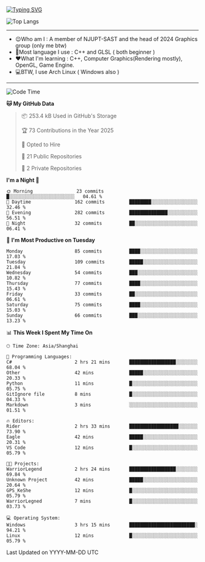 <a href="https://git.io/typing-svg">
  <img src="https://readme-typing-svg.demolab.com?font=Fira+Code&pause=1000&random=false&width=435&separator=%3D&lines=std%3A%3Aprintln(%22Hello,+world!%22);" alt="Typing SVG" />
</a>

![Top Langs](https://github-readme-stats.vercel.app/api/top-langs/?username=FOTH0626&theme=transparent)

---

- 😉Who am I : A member of NJUPT-SAST and the head of 2024 Graphics group (only me btw)
- 📖Most language I use : C++ and GLSL ( both beginner )
- ❤What I'm learning : C++, Computer Graphics(Rendering mostly), OpenGL, Game Engine.
- 💻BTW, I use Arch Linux ( Windows also )
---
<!--START_SECTION:waka-->
![Code Time](http://img.shields.io/badge/Code%20Time-185%20hrs%2055%20mins-blue)

**🐱 My GitHub Data** 

> 📦 253.4 kB Used in GitHub's Storage 
 > 
> 🏆 73 Contributions in the Year 2025
 > 
> 💼 Opted to Hire
 > 
> 📜 21 Public Repositories 
 > 
> 🔑 2 Private Repositories 
 > 
**I'm a Night 🦉** 

```text
🌞 Morning                23 commits          █░░░░░░░░░░░░░░░░░░░░░░░░   04.61 % 
🌆 Daytime                162 commits         ████████░░░░░░░░░░░░░░░░░   32.46 % 
🌃 Evening                282 commits         ██████████████░░░░░░░░░░░   56.51 % 
🌙 Night                  32 commits          ██░░░░░░░░░░░░░░░░░░░░░░░   06.41 % 
```
📅 **I'm Most Productive on Tuesday** 

```text
Monday                   85 commits          ████░░░░░░░░░░░░░░░░░░░░░   17.03 % 
Tuesday                  109 commits         █████░░░░░░░░░░░░░░░░░░░░   21.84 % 
Wednesday                54 commits          ███░░░░░░░░░░░░░░░░░░░░░░   10.82 % 
Thursday                 77 commits          ████░░░░░░░░░░░░░░░░░░░░░   15.43 % 
Friday                   33 commits          ██░░░░░░░░░░░░░░░░░░░░░░░   06.61 % 
Saturday                 75 commits          ████░░░░░░░░░░░░░░░░░░░░░   15.03 % 
Sunday                   66 commits          ███░░░░░░░░░░░░░░░░░░░░░░   13.23 % 
```


📊 **This Week I Spent My Time On** 

```text
🕑︎ Time Zone: Asia/Shanghai

💬 Programming Languages: 
C#                       2 hrs 21 mins       █████████████████░░░░░░░░   68.04 % 
Other                    42 mins             █████░░░░░░░░░░░░░░░░░░░░   20.33 % 
Python                   11 mins             █░░░░░░░░░░░░░░░░░░░░░░░░   05.75 % 
GitIgnore file           8 mins              █░░░░░░░░░░░░░░░░░░░░░░░░   04.33 % 
Markdown                 3 mins              ░░░░░░░░░░░░░░░░░░░░░░░░░   01.51 % 

🔥 Editors: 
Rider                    2 hrs 33 mins       ██████████████████░░░░░░░   73.90 % 
Eagle                    42 mins             █████░░░░░░░░░░░░░░░░░░░░   20.31 % 
VS Code                  12 mins             █░░░░░░░░░░░░░░░░░░░░░░░░   05.79 % 

🐱‍💻 Projects: 
WarriorLegend            2 hrs 24 mins       █████████████████░░░░░░░░   69.84 % 
Unknown Project          42 mins             █████░░░░░░░░░░░░░░░░░░░░   20.64 % 
GPS_KeShe                12 mins             █░░░░░░░░░░░░░░░░░░░░░░░░   05.79 % 
WarriorLegned            7 mins              █░░░░░░░░░░░░░░░░░░░░░░░░   03.73 % 

💻 Operating System: 
Windows                  3 hrs 15 mins       ████████████████████████░   94.21 % 
Linux                    12 mins             █░░░░░░░░░░░░░░░░░░░░░░░░   05.79 % 
```


 Last Updated on YYYY-MM-DD UTC
<!--END_SECTION:waka-->
